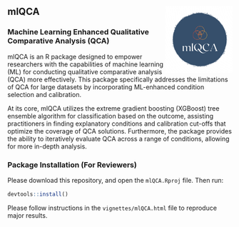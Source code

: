 ## mlQCA <img src="man/figures/mlQCA_logo.png" align="right" width="150"/>
    
### Machine Learning Enhanced Qualitative Comparative Analysis (QCA)

mlQCA is an R package designed to empower researchers with the capabilities of machine learning (ML) for conducting qualitative comparative analysis (QCA) more effectively. This package specifically addresses the limitations of QCA for large datasets by incorporating ML-enhanced condition selection and calibration.

At its core, mlQCA utilizes the extreme gradient boosting (XGBoost) tree ensemble algorithm for classification based on the outcome, assisting practitioners in finding explanatory conditions and calibration cut-offs that optimize the coverage of QCA solutions. Furthermore, the package provides the ability to iteratively evaluate QCA across a range of conditions, allowing for more in-depth analysis.

### Package Installation (For Reviewers)

Please download this repository, and open the `mlQCA.Rproj` file. Then run:

```r
devtools::install()
```

Please follow instructions in the `vignettes/mlQCA.html` file to reproduce major results.


